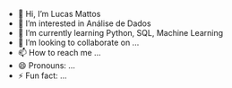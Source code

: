 - 👋 Hi, I’m Lucas Mattos
- 👀 I’m interested in Análise de Dados
- 🌱 I’m currently learning Python, SQL, Machine Learning
- 💞️ I’m looking to collaborate on ...
- 📫 How to reach me ...
- 😄 Pronouns: ...
- ⚡ Fun fact: ...

<!---
Lucasmattos1/Lucasmattos1 is a ✨ special ✨ repository because its `README.md` (this file) appears on your GitHub profile.
You can click the Preview link to take a look at your changes.
--->
